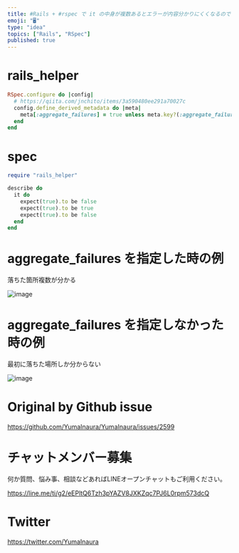 ```yaml
---
title: #Rails + #rspec で it の中身が複数あるとエラーが内容分かりにくくなるのでデフォルトで aggregate_failure
emoji: "🖥"
type: "idea"
topics: ["Rails", "RSpec"]
published: true
---
```


# rails_helper

```rb
RSpec.configure do |config|
  # https://qiita.com/jnchito/items/3a590480ee291a70027c
  config.define_derived_metadata do |meta|
    meta[:aggregate_failures] = true unless meta.key?(:aggregate_failures)
  end
end
```

# spec

```rb
require "rails_helper"

describe do
  it do
    expect(true).to be false
    expect(true).to be true
    expect(true).to be false
  end
end
```

# aggregate_failures を指定した時の例

落ちた箇所複数が分かる

![image](https://user-images.githubusercontent.com/13635059/67055793-6b51a280-f184-11e9-9a47-29643f7c7bba.png)


# aggregate_failures を指定しなかった時の例

最初に落ちた場所しか分からない

![image](https://user-images.githubusercontent.com/13635059/67055810-7c9aaf00-f184-11e9-8c7d-a7c7e91f07d2.png)


# Original by Github issue

https://github.com/YumaInaura/YumaInaura/issues/2599








<!-- Update From Qiita API -->

# チャットメンバー募集


何か質問、悩み事、相談などあればLINEオープンチャットもご利用ください。

https://line.me/ti/g2/eEPltQ6Tzh3pYAZV8JXKZqc7PJ6L0rpm573dcQ





# Twitter


https://twitter.com/YumaInaura


<!-- Update From Qiita API -->


